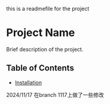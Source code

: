 this is a readmefile for the project

# Project Name

Brief description of the project.

## Table of Contents

- [Installation](#installation)

2024/11/17 在branch 1117上做了一些修改
